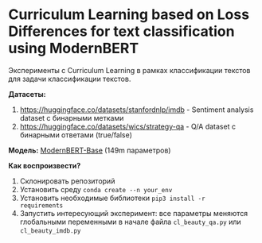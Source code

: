 # Curriculum Learning based on Loss Differences for text classification using ModernBERT
Эксперименты с Curriculum Learning в рамках классификации текстов для задачи классификации текстов.


**Датасеты:**
1. https://huggingface.co/datasets/stanfordnlp/imdb - Sentiment analysis dataset с бинарными метками
2. https://huggingface.co/datasets/wics/strategy-qa - Q/A dataset с бинарными ответами (true/false)


**Модель:** [ModernBERT-Base](https://huggingface.co/answerdotai/ModernBERT-base) (149m параметров)

**Как воспроизвести?**
1. Склонировать репозиторий
2. Установить среду 
<code>conda create --n your_env</code>
3. Установить необходимые библиотеки <code>pip3 install -r requirements</code>
4. Запустить интересующий эксперимент: все параметры меняются глобальными переменными в начале файла <code>cl_beauty_qa.py</code> или <code>cl_beauty_imdb.py</code>
